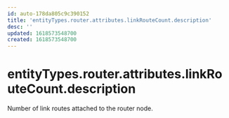 ```yaml
---
id: auto-178da805c9c390152
title: 'entityTypes.router.attributes.linkRouteCount.description'
desc: ''
updated: 1618573548700
created: 1618573548700
---
```

# entityTypes.router.attributes.linkRouteCount.description

Number of link routes attached to the router node.